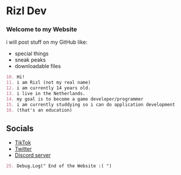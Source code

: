 # Rizl Dev
### Welcome to my Website

 i will post stuff on my GitHub like:
 - special things
 - sneak peaks
 - downloadable files

```markdown
10. Hi!
11. i am Rizl (not my real name)
12. i am currently 14 years old.
13. i live in the Netherlands.
14. my goal is to become a game developer/programmer
15. i am currently studdying so i can do application development 
16. (that's an education)
```

## Socials
 - [TikTok](https://www.tiktok.com/@rizl_dev)
 - [Twitter](https://twitter.com/Rizl08gozl)
 - [Discord server](https://discord.gg/S3MrPnztXs)

```markdown
25. Debug.Log(" End of the Website :( ")
```

